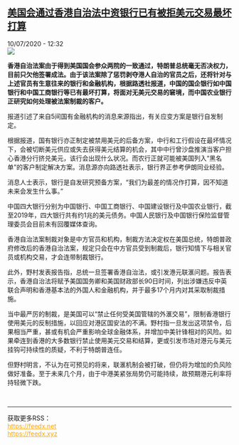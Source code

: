 <!--1594382099000-->
[美国会通过香港自治法中资银行已有被拒美元交易最坏打算](http://www.rfi.fr//cn/%E4%B8%AD%E5%9B%BD/20200710-%E7%BE%8E%E5%9B%BD%E4%BC%9A%E9%80%9A%E8%BF%87%E9%A6%99%E6%B8%AF%E8%87%AA%E6%B2%BB%E6%B3%95%E4%B8%AD%E8%B5%84%E9%93%B6%E8%A1%8C%E5%B7%B2%E6%9C%89%E8%A2%AB%E6%8B%92%E7%BE%8E%E5%85%83%E4%BA%A4%E6%98%93%E6%9C%80%E5%9D%8F%E6%89%93%E7%AE%97)
------

<div>10/07/2020 - 12:32</div><img src="https://s.rfi.fr/media/display/45170190-1160-11ea-80b5-005056a99247/w:310/p:16x9/mei_guo_guo_hui__0.jpg"><p><strong>香港自治法案由于得到美国国会参众两院的一致通过，特朗普总统毫无否决权力，目前只欠他签署成法。由于该法案除了惩罚剥夺港人自治的官员之后，还将针对与上述官员有生意往来的银行和金融机构，根据路透社报道，中国的国企银行如中国银行和中国工商银行等已有最坏打算，将面对无美元交易的窘境，而中国农业银行正研究如何处理被法案制裁的客户。</strong></p><div class="t-content__body u-clearfix"><div class="m-interstitial"></div><p>报道引述了来自5间国有金融机构的消息来源指出，有关应变方案是银行自发制定。</p><p>根据报道，国有银行亦正制定被禁用美元的后备方案，中行和工行假设在最坏情况下，会被切断美元供应或失去获得美元结算的机会，其中中行曾沙盘推演当客户担心香港分行挤兑美元，该行会出现什么状况。而农行正就可能被美国列入“黑名单”的客户制定解决方案。消息源亦向路透社表示，银行界正参考伊朗同业经验。</p><p>消息人士表示，银行是自发研究预备方案，“我们为最差的情况作打算，因不知道未来会发生什么事。”</p><p>中国四大银行分别为中国银行、中国工商银行、中国建设银行及中国农业银行，截至2019年，四大银行共有约1兆的美元债务。中国人民银行及中国银行保险监督管理委员会目前未有回覆媒体查询。</p><p>香港自治法案制裁对象是中方官员和机构，制裁方法决定权在美国总统，特朗普政府修改后的香港自治法案，规定只会在中方官员受到制裁后，银行知情下与相关官员或机构交易，才会连带制裁银行。</p><p>此外，野村发表报告指，总统一旦签署香港自治法，或引发港元联滙问题。报告表示，香港自治法将赋予美国国务卿和美国财政部长90日时间，列出涉嫌违反中英联合声明和香港基本法的外国人和金融机构，并于最多17个月内对其采取制裁措施。</p><p>当中最严厉的制裁，是美国可以“禁止任何受美国管辖的外滙交易”，限制香港银行使用美元的反制措施，以回应对港区国安法的不满。野村指一旦发出这项禁令，后果相当严重，甚或有机会严重影响全球金融体系，并增加中美针锋相对的风险。如果牵连到香港的大多数银行禁止使用美元交易和结算，更或引发市场对港元与美元挂钩可持续性的质疑，不利于特朗普连任。</p><p>但野村明言，不认为在可预见的将来，联滙机制会被打破，但仍将为增加的负风险做好准备。至于未来几个月，由于中港美紧张局势仍可能持续，故预期港元利率将持轻微下跌。</p><div class="o-self-promo o-self-promo--nl o-self-promo--hidden" data-selfpromo-newsletter></div><div class="o-self-promo o-self-promo--app o-self-promo--hidden" data-selfpromo-app></div></div><br><hr><div>获取更多RSS：<br><a href="https://feedx.net" style="color:orange" target="_blank">https://feedx.net</a> <br><a href="https://feedx.xyz" style="color:orange" target="_blank">https://feedx.xyz</a><br></div>
